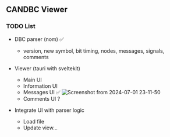 ## CANDBC Viewer

### TODO List

- DBC parser (nom) :white_check_mark:

  - version, new symbol, bit timing, nodes, messages, signals, comments

- Viewer (tauri with sveltekit)

  - Main UI
  - Information UI
  - Messages UI :white_check_mark:
    ![Screenshot from 2024-07-01 23-11-50](https://github.com/Shinwon-Kang/candbc-gui-rs/assets/28734653/ec9d2086-49df-435d-875c-5cc4070d6011)
  - Comments UI ?

- Integrate UI with parser logic

  - Load file
  - Update view...
